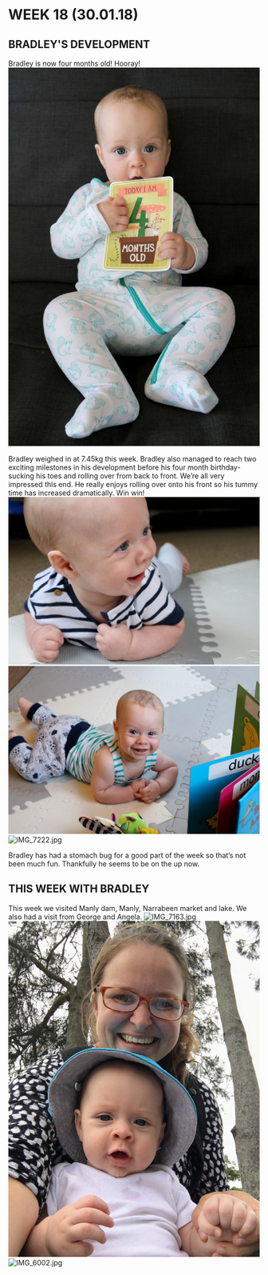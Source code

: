 # WEEK 18 (30.01.18)

## BRADLEY'S DEVELOPMENT
Bradley is now four months old! Hooray!
![IMG_6052.jpg](IMG_6052.jpg "IMG_6052.jpg")

Bradley weighed in at 7.45kg this week. Bradley also managed to reach two exciting milestones in his development before his four month birthday- sucking his toes and rolling over from back to front. We’re all very impressed this end. He really enjoys rolling over onto his front so his tummy time has increased dramatically. Win win! 
![IMG_6179.jpg](IMG_6179.jpg "IMG_6179.jpg")
![IMG_6204.jpg](IMG_6204.jpg "IMG_6204.jpg")
![IMG_7222.jpg](IMG_7222.jpg "IMG_7222.jpg")

Bradley has had a stomach bug for a good part of the week so that’s not been much fun. Thankfully he seems to be on the up now. 

## THIS WEEK WITH BRADLEY
This week we visited Manly dam, Manly, Narrabeen market and lake. We also had a visit from George and Angela. 
![IMG_7163.jpg](IMG_7163.jpg "IMG_7163.jpg")
![IMG_7184.jpg](IMG_7184.jpg "IMG_7184.jpg")
![IMG_6002.jpg](IMG_6002.jpg "IMG_6002.jpg")
